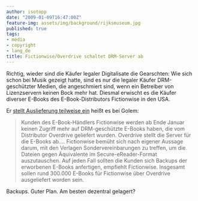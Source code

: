 ```yaml
---
author: isotopp
date: "2009-01-09T16:47:00Z"
feature-img: assets/img/background/rijksmuseum.jpg
published: true
tags:
- media
- copyright
- lang_de
title: Fictionwise/Overdrive schaltet DRM-Server ab
---
```

Richtig, wieder sind die Käufer legaler Digitalisate die Gearschten: Wie
sich schon bei Musik gezeigt hatte, sind es nur die legaler Käufer
DRM-geschützter Medien, die angeschmiert sind, wenn ein Betreiber von
Lizenzservern keinen Bock mehr hat. Diesmal erwischt es die Käufer diverser
E-Books des E-Book-Distributors Fictionwise in den USA.

Er [stellt Auslieferung teilweise ein](http://www.golem.de/0901/64522.html)
heißt es bei Golem:

> Kunden des E-Book-Händlers Fictionwise werden ab Ende Januar keinen
> Zugriff mehr auf DRM-geschützte E-Books haben, die vom Distributor
> Overdrive geliefert wurden. Overdrive stellt die Server für die E-Books
> ab…. Fictionwise bemüht sich nach eigener Aussage darum, mit den Verlagen
> Sondervereinbarungen zu treffen, um die Dateien gegen Äquivalente im
> Secure-eReader-Format auszutauschen. Auf jeden Fall sollten die Kunden
> sich Backups der erworbenen E-Books anfertigen, empfiehlt Fictionwise.
> Insgesamt sollen rund 300.000 E-Books für Fictionwise über Overdrive
> ausgeliefert worden sein.

Backups. Guter Plan. Am besten dezentral gelagert?
